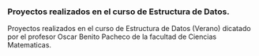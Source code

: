### Proyectos realizados en el curso de Estructura de Datos.
Proyectos realizados en el curso de Estructura de Datos (Verano) dicatado por el profesor Oscar Benito Pacheco de la facultad de Ciencias Matematicas.
